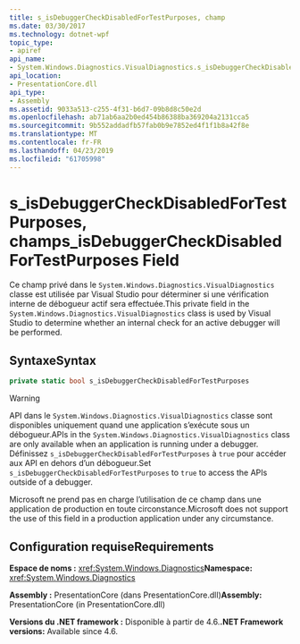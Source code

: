 ```yaml
---
title: s_isDebuggerCheckDisabledForTestPurposes, champ
ms.date: 03/30/2017
ms.technology: dotnet-wpf
topic_type:
- apiref
api_name:
- System.Windows.Diagnostics.VisualDiagnostics.s_isDebuggerCheckDisabledForTestPurposes
api_location:
- PresentationCore.dll
api_type:
- Assembly
ms.assetid: 9033a513-c255-4f31-b6d7-09b8d8c50e2d
ms.openlocfilehash: ab71ab6aa2b0ed454b86388ba369204a2131cca5
ms.sourcegitcommit: 9b552addadfb57fab0b9e7852ed4f1f1b8a42f8e
ms.translationtype: MT
ms.contentlocale: fr-FR
ms.lasthandoff: 04/23/2019
ms.locfileid: "61705998"
---
```

# <a name="sisdebuggercheckdisabledfortestpurposes-field"></a><span data-ttu-id="f7f92-102">s_isDebuggerCheckDisabledForTestPurposes, champ</span><span class="sxs-lookup"><span data-stu-id="f7f92-102">s_isDebuggerCheckDisabledForTestPurposes Field</span></span>

<span data-ttu-id="f7f92-103">Ce champ privé dans le `System.Windows.Diagnostics.VisualDiagnostics` classe est utilisée par Visual Studio pour déterminer si une vérification interne de débogueur actif sera effectuée.</span><span class="sxs-lookup"><span data-stu-id="f7f92-103">This private field in the `System.Windows.Diagnostics.VisualDiagnostics` class is used by Visual Studio to determine whether an internal check for an active debugger will be performed.</span></span>

## <a name="syntax"></a><span data-ttu-id="f7f92-104">Syntaxe</span><span class="sxs-lookup"><span data-stu-id="f7f92-104">Syntax</span></span>

```csharp
private static bool s_isDebuggerCheckDisabledForTestPurposes
```

> [!WARNING]
> <span data-ttu-id="f7f92-105">API dans le `System.Windows.Diagnostics.VisualDiagnostics` classe sont disponibles uniquement quand une application s’exécute sous un débogueur.</span><span class="sxs-lookup"><span data-stu-id="f7f92-105">APIs in the `System.Windows.Diagnostics.VisualDiagnostics` class are only available when an application is running under a debugger.</span></span> <span data-ttu-id="f7f92-106">Définissez `s_isDebuggerCheckDisabledForTestPurposes` à `true` pour accéder aux API en dehors d’un débogueur.</span><span class="sxs-lookup"><span data-stu-id="f7f92-106">Set `s_isDebuggerCheckDisabledForTestPurposes` to `true` to access the APIs outside of a debugger.</span></span>
>
> <span data-ttu-id="f7f92-107">Microsoft ne prend pas en charge l’utilisation de ce champ dans une application de production en toute circonstance.</span><span class="sxs-lookup"><span data-stu-id="f7f92-107">Microsoft does not support the use of this field in a production application under any circumstance.</span></span>

## <a name="requirements"></a><span data-ttu-id="f7f92-108">Configuration requise</span><span class="sxs-lookup"><span data-stu-id="f7f92-108">Requirements</span></span>

<span data-ttu-id="f7f92-109">**Espace de noms :** <xref:System.Windows.Diagnostics></span><span class="sxs-lookup"><span data-stu-id="f7f92-109">**Namespace:** <xref:System.Windows.Diagnostics></span></span>

<span data-ttu-id="f7f92-110">**Assembly :** PresentationCore (dans PresentationCore.dll)</span><span class="sxs-lookup"><span data-stu-id="f7f92-110">**Assembly:** PresentationCore (in PresentationCore.dll)</span></span>

<span data-ttu-id="f7f92-111">**Versions du .NET framework :** Disponible à partir de 4.6.</span><span class="sxs-lookup"><span data-stu-id="f7f92-111">**.NET Framework versions:** Available since 4.6.</span></span>